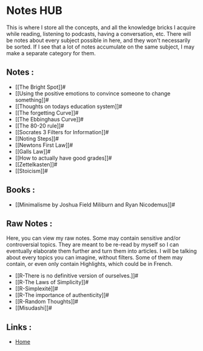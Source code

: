 # Notes HUB

This is where I store all the concepts, and all the knowledge bricks I acquire while reading, listening to podcasts, having a conversation, etc. There will be notes about every subject possible in here, and they won't necessarily be sorted. If I see that a lot of notes accumulate on the same subject, I may make a separate category for them.


## Notes :
- [[The Bright Spot]]#
- [[Using the positive emotions to convince someone to change something]]#
- [[Thoughts on todays education system]]#
- [[The forgetting Curve]]#
- [[The Ebbinghaus Curve]]#
- [[The 80-20 rule]]#
- [[Socrates 3 Filters for Information]]#
- [[Noting Steps]]#
- [[Newtons First Law]]#
- [[Galls Law]]#
- [[How to actually have good grades]]#
- [[Zettelkasten]]#
- [[Stoicism]]#

## Books :
- [[Minimalisme by Joshua Field Miliburn and Ryan Nicodemus]]#

## Raw Notes :
Here, you can view my raw notes. Some may contain sensitive and/or controversial topics. They are meant to be re-read by myself so I can eventually elaborate them further and turn them into articles. I will be talking about every topics you can imagine, without filters. Some of them may contain, or even only contain Highlights, which could be in French.

- [[R-There is no definitive version of ourselves.]]#
- [[R-The Laws of Simplicity]]#
- [[R-Simplexité]]#
- [[R-The importance of authenticity]]#
- [[R-Random Thoughts]]#
- [[Misudashi]]#

## Links :
- [Home](https://misudashi.ga/)